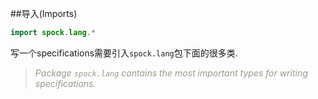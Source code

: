 <style>
h1,h2,h3,h4{font-family: "Open Sans","DejaVu Sans",sans-serif;font-weight: 300;font-style: normal; color: #ba3925;text-rendering: optimizeLegibility; margin-top: 1em; margin-bottom: .5em;}
h1{color: rgba(0,0,0,.85);}
blockquote{color: #998;font-style: italic;}
</style>

##导入(Imports)
```java
import spock.lang.*
```

写一个specifications需要引入`spock.lang`包下面的很多类.
>Package `spock.lang` contains the most important types for writing specifications.
